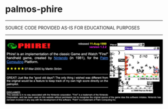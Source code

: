 # palmos-phire
  
----------------------------------------------------------------------------

 SOURCE CODE PROVIDED AS-IS FOR EDUCATIONAL PURPOSES

----------------------------------------------------------------------------

![phire info](images/phire-index.png)
